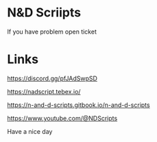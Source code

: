 # N&D Scriipts
If you have problem open ticket

# Links
https://discord.gg/pfJAdSwpSD

https://nadscript.tebex.io/

https://n-and-d-scripts.gitbook.io/n-and-d-scripts

https://www.youtube.com/@NDScripts


Have a nice day
